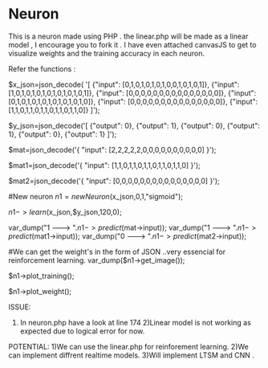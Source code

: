 # Neuron
This is a neuron made using PHP .
the linear.php will be made as a linear model , I encourage you to fork it .
I have even attached canvasJS to get to visualize weights and the training accuracy in each neuron.

Refer the functions :

$x_json=json_decode( '[
  {"input": [0,1,0,1,0,1,0,1,0,0,1,0,1,0,1]},
  {"input": [1,0,1,0,1,0,1,0,1,0,1,0,1,0,1]},
  {"input": [0,0,0,0,0,0,0,0,0,0,0,0,0,0,0]},
  {"input": [0,1,0,1,0,1,0,1,0,1,0,1,0,1,0]},
  {"input": [0,0,0,0,0,0,0,0,0,0,0,0,0,0,0]},
  {"input": [1,1,0,1,1,0,1,1,0,1,1,0,1,1,0]}
]');

$y_json=json_decode('[
  {"output": 0},
  {"output": 1},
  {"output": 0},
  {"output": 1},
  {"output": 0},
  {"output": 1}
]');

$mat=json_decode('{
  "input": [2,2,2,2,2,0,0,0,0,0,0,0,0,0,0]
}');

$mat1=json_decode('{
  "input": [1,1,0,1,1,0,1,1,0,1,1,0,1,1,0]
}');

$mat2=json_decode('{
  "input": [0,0,0,0,0,0,0,0,0,0,0,0,0,0,0]
}');



#New neuron 
$n1=new Neuron($x_json,0,1,"sigmoid");


$n1->learn($x_json,$y_json,120,0);

var_dump("1 ---> ".$n1->predict($mat->input));
var_dump("1 ---> ".$n1->predict($mat1->input));
var_dump("0 ---> ".$n1->predict($mat2->input));

#We can get the weight's in the form of JSON ..very essencial for reinforcement learning.
var_dump($n1->get_image());


$n1->plot_training();

$n1->plot_weight();

ISSUE:
1) In neuron.php have a look at line 174 
2)Linear model is not working as expected due to logical error for now.

POTENTIAL:
1)We can use the linear.php for reinforement learning.
2)We can implement diffrent realtime models.
3)Will implement LTSM and CNN .
